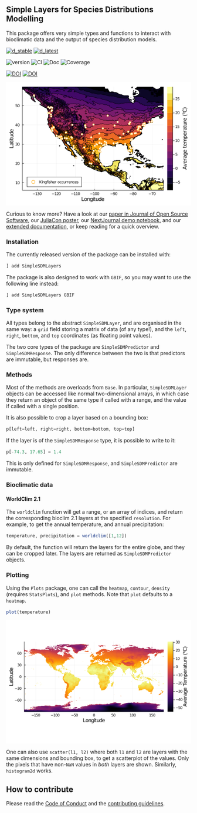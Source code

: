 ## Simple Layers for Species Distributions Modelling

This package offers very simple types and functions to interact with
bioclimatic data and the output of species distribution models.

[![d_stable](https://img.shields.io/badge/Doc-stable-green?style=flat-square)](https://ecojulia.github.io/SimpleSDMLayers.jl/stable/)
[![d_latest](https://img.shields.io/badge/Doc-latest-blue?style=flat-square)](https://ecojulia.github.io/SimpleSDMLayers.jl/latest/)

![version](https://img.shields.io/github/v/tag/EcoJulia/SimpleSDMLayers.jl?sort=semver&style=flat-square)
![CI](https://img.shields.io/github/workflow/status/EcoJulia/SimpleSDMLayers.jl/CI?label=CI&style=flat-square)
![Doc](https://img.shields.io/github/workflow/status/EcoJulia/SimpleSDMLayers.jl/Documentation?label=Doc&style=flat-square)
![Coverage](https://img.shields.io/codecov/c/github/EcoJulia/SimpleSDMLayers.jl?style=flat-square)

[![DOI](https://zenodo.org/badge/187030040.svg)](https://zenodo.org/badge/latestdoi/187030040)
[![DOI](https://joss.theoj.org/papers/10.21105/joss.02872/status.svg)](https://doi.org/10.21105/joss.02872)

<p align="center">
  <img align = "center" src="./joss/figures/paper_gbif_1.png"
       title = "SimpleSDMLayers.jl & GBIF.jl example">
</p>

Curious to know more? Have a look at our [paper in Journal of Open Source Software](https://doi.org/10.21105/joss.02872), our [JuliaCon poster](https://github.com/gabrieldansereau/juliacon-2020-poster/blob/master/juliacon-poster.pdf), our [NextJournal demo notebook](https://nextjournal.com/gabrieldansereau/SimpleSDMLayers-JuliaCon2020-demo/), and our [extended documentation](https://ecojulia.github.io/SimpleSDMLayers.jl/stable/), or keep reading for a quick overview.

### Installation

The currently released version of the package can be installed with:

~~~ julia
] add SimpleSDMLayers
~~~

The package is also designed to work with `GBIF`, so you may want to use the following line instead:

~~~ julia
] add SimpleSDMLayers GBIF
~~~

### Type system

All types belong to the abstract `SimpleSDMLayer`, and are organised in the
same way: a `grid` field storing a matrix of data (of any type!), and the
`left`, `right`, `bottom`, and `top` coordinates (as floating point values).

The two core types of the package are `SimpleSDMPredictor` and
`SimpleSDMResponse`. The only difference between the two is that predictors
are immutable, but responses are.

### Methods

Most of the methods are overloads from `Base`. In particular, `SimpleSDMLayer`
objects can be accessed like normal two-dimensional arrays, in which case
they return an object of the same type if called with a range, and the value
if called with a single position.

It is also possible to crop a layer based on a bounding box:

~~~ julia
p[left=left, right=right, bottom=bottom, top=top]
~~~

If the layer is of the `SimpleSDMResponse` type, it is possible to write to it:
~~~ julia
p[-74.3, 17.65] = 1.4
~~~

This is only defined for `SimpleSDMResponse`, and `SimpleSDMPredictor`
are immutable.

### Bioclimatic data

#### WorldClim 2.1

The `worldclim` function will get a range, or an array of indices, and return
the corresponding bioclim 2.1 layers at the specified `resolution`. For
example, to get the annual temperature, and annual precipitation:

~~~ julia
temperature, precipitation = worldclim([1,12])
~~~

By default, the function will return the layers for the entire globe, and they
can be cropped later. The layers are returned as `SimpleSDMPredictor` objects.


### Plotting

Using the `Plots` package, one can call the `heatmap`, `contour`, `density`
(requires `StatsPlots`), and `plot` methods. Note that `plot` defaults to a
`heatmap`.

~~~ julia
plot(temperature)
~~~

<p align="center">
  <img align = "center" src="./joss/figures/paper_temp_1.png"
       title = "Temperature map">
</p>

One can also use `scatter(l1, l2)` where both `l1` and `l2` are layers with the
same dimensions and bounding box, to get a scatterplot of the values. Only the
pixels that have non-`NaN` values in *both* layers are shown. Similarly,
`histogram2d` works.

## How to contribute

Please read the [Code of Conduct][CoC] and the [contributing guidelines][contr].

[CoC]: https://github.com/EcoJulia/SimpleSDMLayers.jl/blob/master/CODE_OF_CONDUCT.md
[contr]: https://github.com/EcoJulia/SimpleSDMLayers.jl/blob/master/CONTRIBUTING.md

